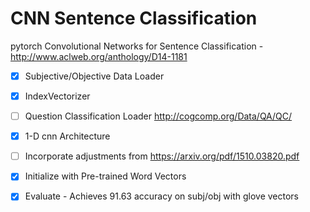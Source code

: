 # CNN Sentence Classification
pytorch Convolutional Networks for Sentence Classification - http://www.aclweb.org/anthology/D14-1181

- [x] Subjective/Objective Data Loader
- [x] IndexVectorizer
- [ ] Question Classification Loader http://cogcomp.org/Data/QA/QC/
- [x] 1-D cnn Architecture
- [ ] Incorporate adjustments from https://arxiv.org/pdf/1510.03820.pdf
- [x] Initialize with Pre-trained Word Vectors
- [x] Evaluate - Achieves 91.63 accuracy on subj/obj with glove vectors

